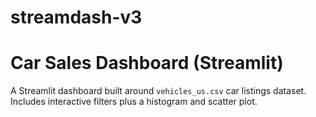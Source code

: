 # streamdash-v3
# Car Sales Dashboard (Streamlit)

A Streamlit dashboard built around `vehicles_us.csv` car listings dataset.  
Includes interactive filters plus a histogram and scatter plot.